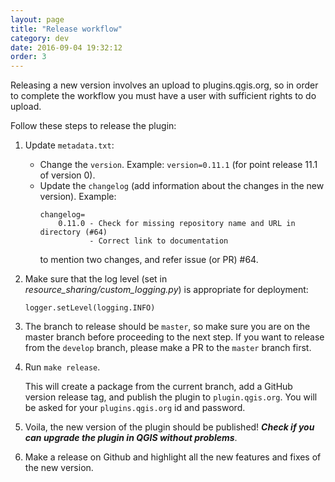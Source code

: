 ```yaml
---
layout: page
title: "Release workflow"
category: dev
date: 2016-09-04 19:32:12
order: 3
---
```


Releasing a new version involves an upload to plugins.qgis.org, so in
order to complete the workflow you must have a user with sufficient
rights to do upload.

Follow these steps to release the plugin:

1. Update `metadata.txt`:
   * Change the `version`.
     Example: ```version=0.11.1``` (for point release 11.1 of
     version 0).
   * Update the `changelog` (add information about the changes in
     the new version).
     Example:
     ```
     changelog=
         0.11.0 - Check for missing repository name and URL in directory (#64)
                - Correct link to documentation
     ```
     to mention two changes, and refer issue (or PR) #64.
2. Make sure that the log level
   (set in *resource_sharing/custom_logging.py*)
   is appropriate for deployment:

   ```logger.setLevel(logging.INFO)```

3. The branch to release should be `master`, so make sure you are on
   the master branch before proceeding to the next step.
   If you want to release from the `develop` branch, please make a PR
   to the `master` branch first.
4. Run ```make release```.

   This will create a package from the current branch, add a GitHub
   version release tag, and publish the plugin to
   ``plugin.qgis.org``.
   You will be asked for your ``plugins.qgis.org`` id and password.
5. Voila, the new version of the plugin should be published!
   ***Check if you can upgrade the plugin in QGIS without problems***.
6. Make a release on Github and highlight all the new features and
   fixes of the new version.
